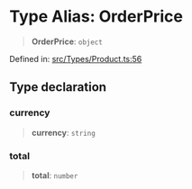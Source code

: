 # Type Alias: OrderPrice

> **OrderPrice**: `object`

Defined in: [src/Types/Product.ts:56](https://github.com/Fokusdotid/bail/blob/c004679536d41fcf32da31cecf70d3991dfa31b5/src/Types/Product.ts#L56)

## Type declaration

### currency

> **currency**: `string`

### total

> **total**: `number`

